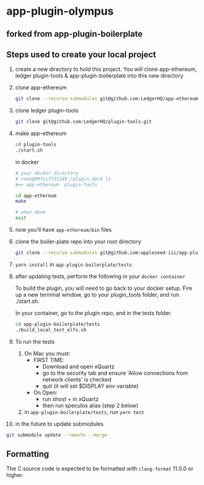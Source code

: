 # app-plugin-olympus

## forked from app-plugin-boilerplate

## Steps used to create your local project

1. create a new directory to hold this project. You will clone app-ethereum, ledger plugin-tools & app-plugin-boilerplate into this new directory

2. clone app-ethereum

    ```bash
    git clone --recurse-submodules git@github.com:LedgerHQ/app-ethereum.git
    ```

3. clone ledger plugin-tools

    ```bash
    git clone git@github.com:LedgerHQ/plugin-tools.git
    ```

4. make app-ethereum

    ```bash
    cd plugin-tools
    ./start.sh
    ```

    in docker

    ```bash
    # your docker directory
    # root@997ccff31349:/plugin_dev$ ls
    #=> app-ethereum  plugin-tools

    cd app-ethereum
    make

    # when done
    exit
    ```

5. now you'll have `app-ethereum/bin` files
6. clone the boiler-plate repo into your root directory

    ```bash
    git clone --recurse-submodules git@github.com:appleseed-iii/app-plugin-boilerplate.git
    ```

7. `yarn install` in `app-plugin-boilerplate/tests`

8. after updating tests, perform the following in your `docker container`

    To build the plugin, you will need to go back to your docker setup. Fire up a new terminal window, go to your plugin_tools folder, and run ./start.sh.

    In your container, go to the plugin repo, and in the tests folder.

    ```bash
    cd app-plugin-boilerplate/tests
    ./build_local_test_elfs.sh
    ```

9. To run the tests

    1. On Mac you must:
        - FIRST TIME:
            - Download and open xQuartz
            - go to the security tab and ensure 'Allow connections from network clients' is checked
            - quit (it will set $DISPLAY env variable)
        - On Open:
            - run xhost + in xQuartz
            - then run speculos alias (step 2 below)
    2. in `app-plugin-boilerplate/tests`, run `yarn test`

10. in the future to update submodules

```bash
git submodule update --remote --merge
```

## Formatting

The C source code is expected to be formatted with `clang-format` 11.0.0 or higher.

